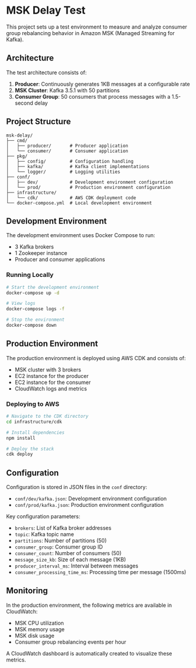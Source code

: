 # MSK Delay Test

This project sets up a test environment to measure and analyze consumer group rebalancing behavior in Amazon MSK (Managed Streaming for Kafka).

## Architecture

The test architecture consists of:

1. **Producer**: Continuously generates 1KB messages at a configurable rate
2. **MSK Cluster**: Kafka 3.5.1 with 50 partitions
3. **Consumer Group**: 50 consumers that process messages with a 1.5-second delay

## Project Structure

```
msk-delay/
├── cmd/
│   ├── producer/       # Producer application
│   └── consumer/       # Consumer application
├── pkg/
│   ├── config/         # Configuration handling
│   ├── kafka/          # Kafka client implementations
│   └── logger/         # Logging utilities
├── conf/
│   ├── dev/            # Development environment configuration
│   └── prod/           # Production environment configuration
├── infrastructure/
│   └── cdk/            # AWS CDK deployment code
└── docker-compose.yml  # Local development environment
```

## Development Environment

The development environment uses Docker Compose to run:
- 3 Kafka brokers
- 1 Zookeeper instance
- Producer and consumer applications

### Running Locally

```bash
# Start the development environment
docker-compose up -d

# View logs
docker-compose logs -f

# Stop the environment
docker-compose down
```

## Production Environment

The production environment is deployed using AWS CDK and consists of:
- MSK cluster with 3 brokers
- EC2 instance for the producer
- EC2 instance for the consumer
- CloudWatch logs and metrics

### Deploying to AWS

```bash
# Navigate to the CDK directory
cd infrastructure/cdk

# Install dependencies
npm install

# Deploy the stack
cdk deploy
```

## Configuration

Configuration is stored in JSON files in the `conf` directory:

- `conf/dev/kafka.json`: Development environment configuration
- `conf/prod/kafka.json`: Production environment configuration

Key configuration parameters:
- `brokers`: List of Kafka broker addresses
- `topic`: Kafka topic name
- `partitions`: Number of partitions (50)
- `consumer_group`: Consumer group ID
- `consumer_count`: Number of consumers (50)
- `message_size_kb`: Size of each message (1KB)
- `producer_interval_ms`: Interval between messages
- `consumer_processing_time_ms`: Processing time per message (1500ms)

## Monitoring

In the production environment, the following metrics are available in CloudWatch:
- MSK CPU utilization
- MSK memory usage
- MSK disk usage
- Consumer group rebalancing events per hour

A CloudWatch dashboard is automatically created to visualize these metrics.
